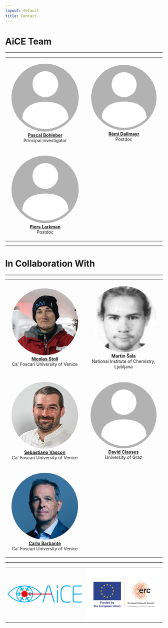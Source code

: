 ```yaml
---
layout: default
title: Contact
---
```


# AiCE Team

---

<div align="center">

<table>
  <tr>
    <td align="center" style="padding: 20px;">
      <img src="assets/placeholder.png" width="300px" alt="Pascal" style="border-radius: 50%;"/><br />
      <strong> <a href="https://www.awi.de/ueber-uns/organisation/mitarbeiter/detailseite/pascal-bohleber.html" target="_blank"> Pascal Bohleber </a>  </strong><br />
      Principal investigator <br />
    </td>
    <td align="center" style="padding: 20px;">
      <img src="assets/placeholder.png" width="300px" alt="Remi" style="border-radius: 50%;"/><br />
      <strong> <a href="https://www.awi.de/en/about-us/organisation/staff/single-view/remi-dallmayr.html" target="_blank"> Rémi Dallmayr </a>  </strong><br />
      Postdoc<br />
    </td>
  </tr>
  <tr>
    <td align="center" style="padding: 20px;">
      <img src="assets/placeholder.png" width="300px" alt="Piers" style="border-radius: 50%;"/><br />
      <strong> <a href="https://www.awi.de/en/about-us/organisation/staff/single-view/piers-larkman.html" target="_blank"> Piers Larkman </a>  </strong><br />
      Postdoc<br />
    </td>
  </tr>
</table>

</div>

---

# In Collaboration With

---

<div align="center">

<table>
  <tr>
    <td align="center" style="padding: 20px;">
      <img src="assets/nico.jpg" width="300px" alt="Nico" style="border-radius: 50%;"/><br />
      <strong> <a href="https://www.unive.it/data/people/27488149" target="_blank"> Nicolas Stoll </a>  </strong><br />
      Ca' Foscari University of Venice <br />
    </td>
    <td align="center" style="padding: 20px;">
      <img src="assets/martin.png" width="300px" alt="Remi" style="border-radius: 50%;"/><br />
      <strong> Martin Šala </strong><br />
      National Institute of Chemistry, Ljubljana <br />
    </td>
  </tr>
  <tr>
    <td align="center" style="padding: 20px;">
      <img src="assets/seba.jpg" width="300px" alt="Piers" style="border-radius: 50%;"/><br />
      <strong> <a href="https://www.unive.it/data/persone/9588235" target="_blank"> Sebastiano Vascon </a>  </strong><br />
      Ca' Foscari University of Venice<br />
    </td>
    <td align="center" style="padding: 20px;">
      <img src="assets/placeholder.png" width="300px" alt="Piers" style="border-radius: 50%;"/><br />
      <strong> <a href="https://online.uni-graz.at/kfu_online/wbForschungsportal.cbShowPortal?pPersonNr=131432&pMode=E" target="_blank"> David Classes </a>  </strong><br />
      University of Graz<br />
    </td>
  </tr>
  <tr>
    <td align="center" style="padding: 20px;">
      <img src="assets/carlo.jpg" width="300px" alt="Piers" style="border-radius: 50%;"/><br />
      <strong> <a href="https://www.unive.it/data/people/5590288" target="_blank"> Carlo Barbante </a>  </strong><br />
      Ca' Foscari University of Venice<br />
    </td>
  </tr>
  
</table>

</div>

---

<table>
  <tr>
    <td>
      <img src="assets/aice.png" width="500px" alt="AiCE Logo" />
    </td>
    <td>
      <img src="assets/erc.png" width="500px" alt="ERC Logo" />
    </td>
  </tr>
</table>

